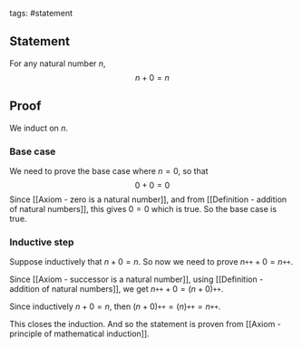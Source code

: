 tags: #statement

## Statement

For any natural number $n$, 
$$n + 0 = n$$

## Proof

We induct on $n$.


### Base case
We need to prove the base case where $n = 0$, so that $$0 + 0 = 0$$
Since [[Axiom - zero is a natural number]], and from [[Definition - addition of natural numbers]], this gives $0 = 0$ which is true. So the base case is true.


### Inductive step
Suppose inductively that $n + 0 = n$. So now we need to prove $n\texttt{++} + 0 = n\texttt{++}$.

Since [[Axiom - successor is a natural number]], using [[Definition - addition of natural numbers]], we get $n\texttt{++} + 0 = (n + 0)\texttt{++}$.

Since inductively $n + 0 = n$, then $(n + 0)\texttt{++} = (n)\texttt{++} = n\texttt{++}$.

This closes the induction. And so the statement is proven from [[Axiom - principle of mathematical induction]].